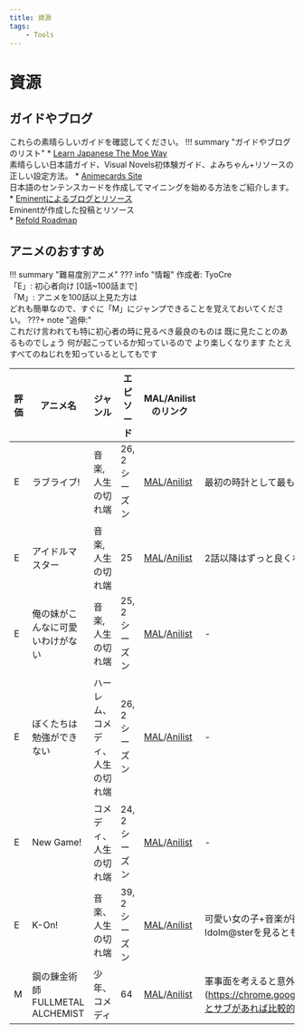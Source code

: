 ```yaml
---
title: 資源
tags:
    - Tools
---
```

# 資源
## ガイドやブログ
これらの素晴らしいガイドを確認してください。
!!! summary "ガイドやブログのリスト"
	* [Learn Japanese The Moe Way](https://learnjapanese.moe/)<br/>
	素晴らしい日本語ガイド、Visual Novels初体験ガイド、よみちゃん+リソースの正しい設定方法。
	* [Animecards Site](https://animecards.site)<br/>
	日本語のセンテンスカードを作成してマイニングを始める方法をご紹介します。
	* [Eminentによるブログとリソース](https://cademcniven.com/)<br/>
	Eminentが作成した投稿とリソース<br/>
	* [Refold Roadmap](https://refold.la)

## アニメのおすすめ
!!! summary "難易度別アニメ"
	??? info "情報" 
		作成者: TyoCre  
		「E」: 初心者向け [0話~100話まで]  
		「M」: アニメを100話以上見た方は  
		どれも簡単なので、すぐに「M」にジャンプできることを覚えておいてください。
	???+ note "追伸:"  
		これだけ言われても特に初心者の時に見るべき最良のものは 既に見たことのあるものでしょう 何が起こっているか知っているので より楽しくなります たとえ すべてのねじれを知っているとしてもです

| 評価	 | アニメ名	                                   | ジャンル             | エピソード       | MAL/Anilistのリンク                                                                                                                                                             | ノート                                                                                                                                                                                                                                      |
|--------|---------------------------------------------|--------------------|---------------|------------------------------------------------------------------------------------------------------------------------------------------------------------------------------|-------------------------------------------------------------------------------------------------------------------------------------------------------------------------------------------------------------------------------------------|
| E      | ラブライブ!                                 	   | 音楽, 人生の切れ端  | 26, 2 シーズン | [MAL](https://myanimelist.net/anime/15051/Love_Live_School_Idol_Project)/[Anilist](https://anilist.co/anime/15051/Love-Live-School-idol-project)                             | 最初の時計として最もおすすめ                                                                                                                                                                                                          		   |
| E      | アイドルマスター                                 | 音楽, 人生の切れ端   | 25            | [MAL](https://myanimelist.net/anime/10278/The_iDOLMSTER)/[Anilist](https://anilist.co/anime/10278/The-Idolmster)                                                             | 2話以降はずっと良くなる                                                                                                                                                                                                        				   |
| E      | 俺の妹がこんなに可愛いわけがない				   | 音楽, 人生の切れ端   | 25, 2 シーズン | [MAL](https://myanimelist.net/anime/13659/Ore_no_Imouto_ga_Konnani_Kawaii_Wake_ga_Nai)/[Anilist](https://anilist.co/anime/8769/Ore-no-Imouto-ga-Konna-ni-Kawaii-Wake-ga-Nai) | -                                                                                                                                                                                                                                         |
| E      | ぼくたちは勉強ができない             			   | ハーレム、コメディ、人生の切れ端 | 26, 2 シーズン | [MAL](https://myanimelist.net/anime/40004/Bokutachi_wa_Benkyou_ga_Dekinai)/[Anilist](https://anilist.co/anime/103900/Bokutachi-wa-Benkyou-ga-Dekinai)                        | -                                                                                                                                                                                                                                         |
| E      | New Game!                                   | コメディ、人生の切れ端  | 24, 2 シーズン | [MAL](https://myanimelist.net/anime/31953/New_Game)/[Anilist](https://anilist.co/anime/21455/NEW-GAME)                                                                       | -                                                                                                                                                                                                                                         |
| E      | K-On!                                       | 音楽、 人生の切れ端  | 39, 2 シーズン | [MAL](https://myanimelist.net/anime/5680/K-On)/[Anilist](https://anilist.co/anime/5680/KON)                                                                                  | 可愛い女の子+音楽が欲しいなら、K-On!よりLove LiveやIdolm@sterを見るともっといいよ。                                                                                                                                               					   |
| M      | 鋼の錬金術師 FULLMETAL ALCHEMIST             | 少年、 コメディ   | 64            | [MAL](https://myanimelist.net/anime/5114/Fullmetal_Alchemist__Brotherhood)/[Anilist](https://anilist.co/anime/5114/Hagane-no-Renkinjutsushi-Fullmetal-Alchemist)             | 軍事面を考えると意外と簡単だが、[Yomichan](https://chrome.google.com/webstore/detail/yomichan）とサブがあれば比較的楽である。																															   |
